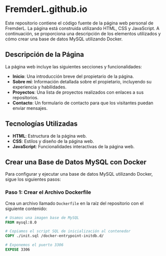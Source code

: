 # FremderL.github.io

Este repositorio contiene el código fuente de la página web personal de FremderL. La página está construida utilizando HTML, CSS y JavaScript. A continuación, se proporciona una descripción de los elementos utilizados y cómo crear una base de datos MySQL utilizando Docker.

## Descripción de la Página

La página web incluye las siguientes secciones y funcionalidades:

- **Inicio**: Una introducción breve del propietario de la página.
- **Sobre mí**: Información detallada sobre el propietario, incluyendo su experiencia y habilidades.
- **Proyectos**: Una lista de proyectos realizados con enlaces a sus repositorios.
- **Contacto**: Un formulario de contacto para que los visitantes puedan enviar mensajes.

## Tecnologías Utilizadas

- **HTML**: Estructura de la página web.
- **CSS**: Estilos y diseño de la página web.
- **JavaScript**: Funcionalidades interactivas de la página web.

## Crear una Base de Datos MySQL con Docker

Para configurar y ejecutar una base de datos MySQL utilizando Docker, sigue los siguientes pasos:

### Paso 1: Crear el Archivo Dockerfile

Crea un archivo llamado `Dockerfile` en la raíz del repositorio con el siguiente contenido:

````dockerfile
# Usamos una imagen base de MySQL
FROM mysql:8.0

# Copiamos el script SQL de inicialización al contenedor
COPY ./init.sql /docker-entrypoint-initdb.d/

# Exponemos el puerto 3306
EXPOSE 3306
